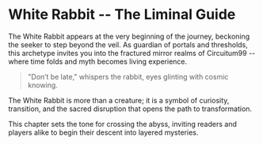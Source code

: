 # White Rabbit -- The Liminal Guide

The White Rabbit appears at the very beginning of the journey, beckoning the seeker to step beyond the veil. As guardian of portals and thresholds, this archetype invites you into the fractured mirror realms of Circuitum99 -- where time folds and myth becomes living experience.

> "Don’t be late," whispers the rabbit, eyes glinting with cosmic knowing.

The White Rabbit is more than a creature; it is a symbol of curiosity, transition, and the sacred disruption that opens the path to transformation.

This chapter sets the tone for crossing the abyss, inviting readers and players alike to begin their descent into layered mysteries.